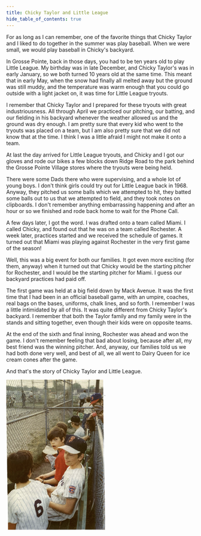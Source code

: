 ```yaml
---
title: Chicky Taylor and Little League
hide_table_of_contents: true
---
```


For as long as I can remember, one of the favorite things that Chicky Taylor and I liked to do together in the summer was play baseball. When we were small, we would play baseball in Chicky's backyard.

In Grosse Pointe, back in those days, you had to be ten years old to play Little League. My birthday was in late December, and Chicky Taylor's was in early January, so we both turned 10 years old at the same time. This meant that in early May, when the snow had finally all melted away but the ground was still muddy, and the temperature was warm enough that you could go outside with a light jacket on, it was time for Little League tryouts.

I remember that Chicky Taylor and I prepared for these tryouts with great industriousness. All through April we practiced our pitching, our batting, and our fielding in his backyard whenever the weather allowed us and the ground was dry enough. I am pretty sure that every kid who went to the tryouts was placed on a team, but I am also pretty sure that we did not know that at the time. I think I was a little afraid I might not make it onto a team.

At last the day arrived for Little League tryouts, and Chicky and I got our gloves and rode our bikes a few blocks down Ridge Road to the park behind the Grosse Pointe Village stores where the tryouts were being held.

There were some Dads there who were supervising, and a whole lot of young boys. I don't think girls could try out for Little League back in 1968. Anyway, they pitched us some balls which we attempted to hit, they batted some balls out to us that we attempted to field, and they took notes on clipboards. I don't remember anything embarrassing happening and after an hour or so we finished and rode back home to wait for the Phone Call.

A few days later, I got the word. I was drafted onto a team called Miami. I called Chicky, and found out that he was on a team called Rochester. A week later, practices started and we received the schedule of games. It turned out that Miami was playing against Rochester in the very first game of the season!

Well, this was a big event for both our families. It got even more exciting (for them, anyway) when it turned out that Chicky would be the starting pitcher for Rochester, and I would be the starting pitcher for Miami. I guess our backyard practices had paid off.

The first game was held at a big field down by Mack Avenue. It was the first time that I had been in an official baseball game, with an umpire, coaches, real bags on the bases, uniforms, chalk lines, and so forth. I remember I was a little intimidated by all of this. It was quite different from Chicky Taylor's backyard. I remember that both the Taylor family and my family were in the stands and sitting together, even though their kids were on opposite teams.

At the end of the sixth and final inning, Rochester was ahead and won the game. I don't remember feeling that bad about losing, because after all, my best friend was the winning pitcher. And, anyway, our families told us we had both done very well, and best of all, we all went to Dairy Queen for ice cream cones after the game.

And that's the story of Chicky Taylor and Little League.

<img height="400px" src="/img/chicky-taylor/chicky-taylor-little-league.png" />
